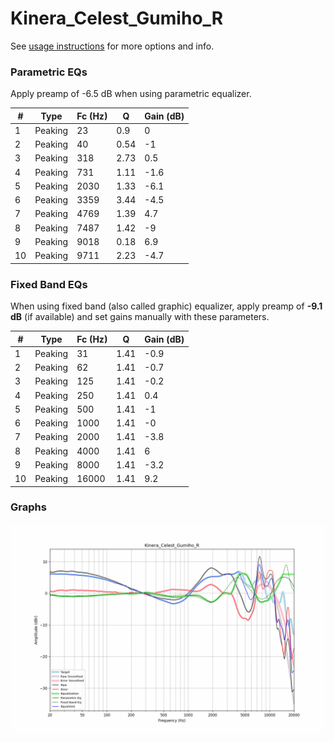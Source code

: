 # Kinera_Celest_Gumiho_R
See [usage instructions](https://github.com/jaakkopasanen/AutoEq#usage) for more options and info.

### Parametric EQs
Apply preamp of -6.5 dB when using parametric equalizer.

|   # | Type    |   Fc (Hz) |    Q |   Gain (dB) |
|-----|---------|-----------|------|-------------|
|   1 | Peaking |        23 | 0.9  |         0   |
|   2 | Peaking |        40 | 0.54 |        -1   |
|   3 | Peaking |       318 | 2.73 |         0.5 |
|   4 | Peaking |       731 | 1.11 |        -1.6 |
|   5 | Peaking |      2030 | 1.33 |        -6.1 |
|   6 | Peaking |      3359 | 3.44 |        -4.5 |
|   7 | Peaking |      4769 | 1.39 |         4.7 |
|   8 | Peaking |      7487 | 1.42 |        -9   |
|   9 | Peaking |      9018 | 0.18 |         6.9 |
|  10 | Peaking |      9711 | 2.23 |        -4.7 |

### Fixed Band EQs
When using fixed band (also called graphic) equalizer, apply preamp of **-9.1 dB** (if available) and set gains manually with these parameters.

|   # | Type    |   Fc (Hz) |    Q |   Gain (dB) |
|-----|---------|-----------|------|-------------|
|   1 | Peaking |        31 | 1.41 |        -0.9 |
|   2 | Peaking |        62 | 1.41 |        -0.7 |
|   3 | Peaking |       125 | 1.41 |        -0.2 |
|   4 | Peaking |       250 | 1.41 |         0.4 |
|   5 | Peaking |       500 | 1.41 |        -1   |
|   6 | Peaking |      1000 | 1.41 |        -0   |
|   7 | Peaking |      2000 | 1.41 |        -3.8 |
|   8 | Peaking |      4000 | 1.41 |         6   |
|   9 | Peaking |      8000 | 1.41 |        -3.2 |
|  10 | Peaking |     16000 | 1.41 |         9.2 |

### Graphs
![](./Kinera_Celest_Gumiho_R.png)
